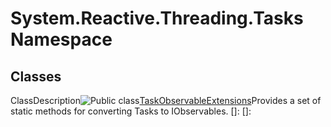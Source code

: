 # System.Reactive.Threading.Tasks Namespace

## Classes

ClassDescription![Public class](images\Hh212009.pubclass(en-us,VS.103).gif "Public class")[TaskObservableExtensions](TaskObservableExtensions\TaskObservableExtensions.md)Provides a set of static methods for converting Tasks to IObservables.
[]: 
[]: 